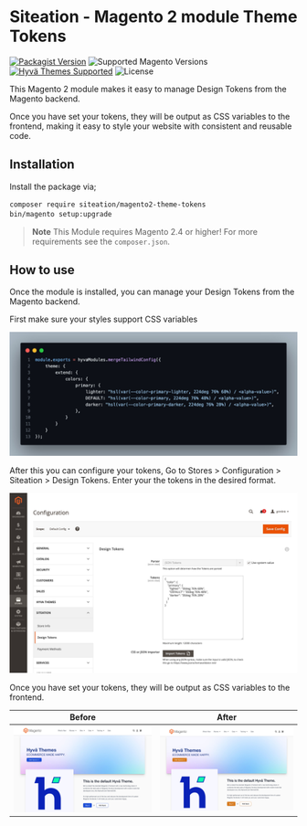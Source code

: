 # Siteation - Magento 2 module Theme Tokens

[![Packagist Version](https://img.shields.io/packagist/v/siteation/magento2-theme-tokens?style=for-the-badge)](https://packagist.org/packages/siteation/magento2-theme-tokens)
![Supported Magento Versions](https://img.shields.io/badge/magento-%202.4-brightgreen.svg?logo=magento&longCache=true&style=for-the-badge)
[![Hyvä Themes Supported](https://img.shields.io/badge/Hyva_Themes-Supported-3df0af.svg?longCache=true&style=for-the-badge)](https://hyva.io/)
![License](https://img.shields.io/github/license/siteation/magento2-theme-tokens?color=%23234&style=for-the-badge)

This Magento 2 module makes it easy to manage Design Tokens from the Magento backend.

Once you have set your tokens,
they will be output as CSS variables to the frontend,
making it easy to style your website with consistent and reusable code.

## Installation

Install the package via;

```bash
composer require siteation/magento2-theme-tokens
bin/magento setup:upgrade
```

> **Note** This Module requires Magento 2.4 or higher!
> For more requirements see the `composer.json`.

## How to use

Once the module is installed, you can manage your Design Tokens from the Magento backend.

First make sure your styles support CSS variables

![Sample config with Hyva Tailwind Config](./assets/preview-config.jpg)

After this you can configure your tokens, Go to Stores > Configuration > Siteation > Design Tokens.
Enter your the tokens in the desired format.

![Sample config with Hyva Tailwind Config](./assets/backend.jpg)

Once you have set your tokens, they will be output as CSS variables to the frontend.

| Before       | After        |
| ------------ | ------------ |
| ![preview-1] | ![preview-2] |

[preview-1]: ./assets/default.jpg
[preview-2]: ./assets/with-tokens.jpg
